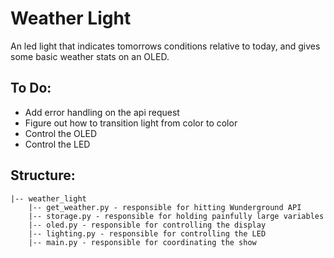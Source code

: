 # Weather Light

An led light that indicates tomorrows conditions relative to today, and gives some basic weather stats on an OLED. 

## To Do:

- Add error handling on the api request
- Figure out how to transition light from color to color
- Control the OLED
- Control the LED

## Structure:

```
|-- weather_light
	|-- get_weather.py - responsible for hitting Wunderground API
	|-- storage.py - responsible for holding painfully large variables
	|-- oled.py - responsible for controlling the display
	|-- lighting.py - responsible for controlling the LED
	|-- main.py - responsible for coordinating the show
```